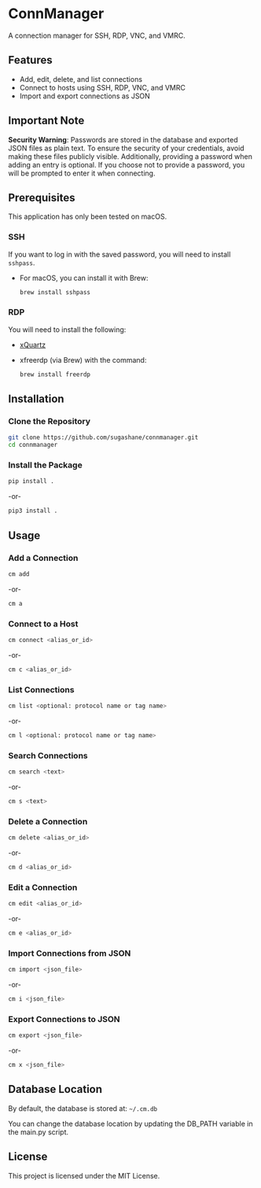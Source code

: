 # ConnManager

A connection manager for SSH, RDP, VNC, and VMRC.

## Features

- Add, edit, delete, and list connections
- Connect to hosts using SSH, RDP, VNC, and VMRC
- Import and export connections as JSON

## Important Note

**Security Warning**: Passwords are stored in the database and exported JSON files as plain text. To ensure the security of your credentials, avoid making these files publicly visible. Additionally, providing a password when adding an entry is optional. If you choose not to provide a password, you will be prompted to enter it when connecting.

## Prerequisites

This application has only been tested on macOS.

### SSH

If you want to log in with the saved password, you will need to install `sshpass`.

- For macOS, you can install it with Brew:

  ```sh
  brew install sshpass
  ```

### RDP

You will need to install the following:

- [xQuartz](https://www.xquartz.org/)

- xfreerdp (via Brew) with the command:

  ```sh
  brew install freerdp
  ```

## Installation

### Clone the Repository

```sh
git clone https://github.com/sugashane/connmanager.git
cd connmanager
```

### Install the Package

```sh
pip install .
```

-or-

```sh
pip3 install .
```

## Usage

### Add a Connection

```sh
cm add
```

-or-

```sh
cm a
```

### Connect to a Host

```sh
cm connect <alias_or_id>
```

-or-

```sh
cm c <alias_or_id>
```

### List Connections

```sh
cm list <optional: protocol name or tag name>
```

-or-

```sh
cm l <optional: protocol name or tag name>
```

### Search Connections

```sh
cm search <text>
```

-or-

```sh
cm s <text>
```

### Delete a Connection

```sh
cm delete <alias_or_id>
```

-or-

```sh
cm d <alias_or_id>
```

### Edit a Connection

```sh
cm edit <alias_or_id>
```

-or-

```sh
cm e <alias_or_id>
```

### Import Connections from JSON

```sh
cm import <json_file>
```

-or-

```sh
cm i <json_file>
```

### Export Connections to JSON

```sh
cm export <json_file>
```

-or-

```sh
cm x <json_file>
```

## Database Location

By default, the database is stored at: `~/.cm.db`

You can change the database location by updating the DB_PATH variable in the main.py script.

## License

This project is licensed under the MIT License.
